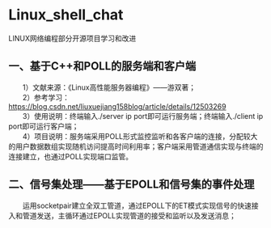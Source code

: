 # Linux_shell_chat
LINUX网络编程部分开源项目学习和改进
## 一、基于C++和POLL的服务端和客户端
&emsp;&emsp;1）文献来源：《Linux高性能服务器编程》——游双著；\
&emsp;&emsp;2）参考学习：https://blog.csdn.net/liuxuejiang158blog/article/details/12503269 \
&emsp;&emsp;3）使用说明：终端输入./server ip port即可运行服务端；终端输入./client ip port即可运行客户端；\
&emsp;&emsp;4）项目说明：服务端采用POLL形式监控监听和各客户端的连接，分配较大的用户数据数组实现随机访问提高时间利用率；客户端采用管道通信实现与终端的连接建立，也通过POLL实现端口监管。
## 二、信号集处理——基于EPOLL和信号集的事件处理
&emsp;&emsp;运用socketpair建立全双工管道，通过EPOLL下的ET模式实现信号的快速接入和管道发送，主循环通过EPOLL实现管道的接受和监听以及发送消息；
